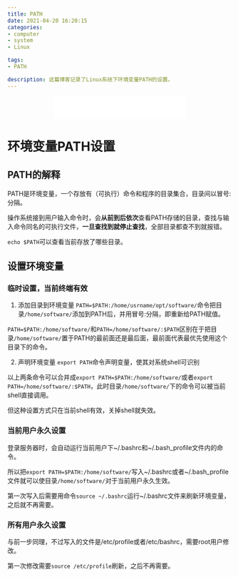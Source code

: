 ```yaml
---
title: PATH
date: 2021-04-20 16:20:15
categories:
- computer
- system
- Linux

tags:
- PATH

description: 这篇博客记录了Linux系统下环境变量PATH的设置。
---
```


<div align="middle"><iframe frameborder="no" border="0" marginwidth="0" marginheight="0" width=298 height=52 src="//music.163.com/outchain/player?type=2&id=5264843&auto=1&height=32"></iframe><music URL></div>



# 环境变量PATH设置
## PATH的解释
PATH是环境变量，一个存放有（可执行）命令和程序的目录集合，目录间以冒号:分隔。

操作系统接到用户输入命令时，会**从前到后依次**查看PATH存储的目录，查找与输入命令同名的可执行文件，**一旦查找到就停止查找**，全部目录都查不到就报错。

`echo $PATH`可以查看当前存放了哪些目录。

## 设置环境变量
### 临时设置，当前终端有效
1. 添加目录到环境变量
`PATH=$PATH:/home/usrname/opt/software/`命令把目录`/home/software/`添加到PATH后，并用冒号:分隔，即重新给PATH赋值。

`PATH=$PATH:/home/software/`和`PATH=/home/software/:$PATH`区别在于把目录`/home/software/`置于PATH的最前面还是最后面，最前面代表最优先使用这个目录下的命令。

2. 声明环境变量
`export PATH`命令声明变量，使其对系统shell可识别

以上两条命令可以合并成`export PATH=$PATH:/home/software/`或者`export PATH=/home/software/:$PATH`，此时目录`/home/software/`下的命令可以被当前shell直接调用。

但这种设置方式只在当前shell有效，关掉shell就失效。

### 当前用户永久设置
登录服务器时，会自动运行当前用户下~/.bashrc和~/.bash_profile文件内的命令。

所以把`export PATH=$PATH:/home/software/`写入~/.bashrc或者~/.bash_profile文件就可以使目录`/home/software/`对于当前用户永久生效。

第一次写入后需要用命令`source ~/.bashrc`运行~/.bashrc文件来刷新环境变量，之后就不再需要。

### 所有用户永久设置
与前一步同理，不过写入的文件是/etc/profile或者/etc/bashrc，需要root用户修改。

第一次修改需要`source /etc/profile`刷新，之后不再需要。

